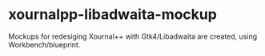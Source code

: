 # xournalpp-libadwaita-mockup
Mockups for redesiging Xournal++ with Gtk4/Libadwaita are created, using Workbench/blueprint.
